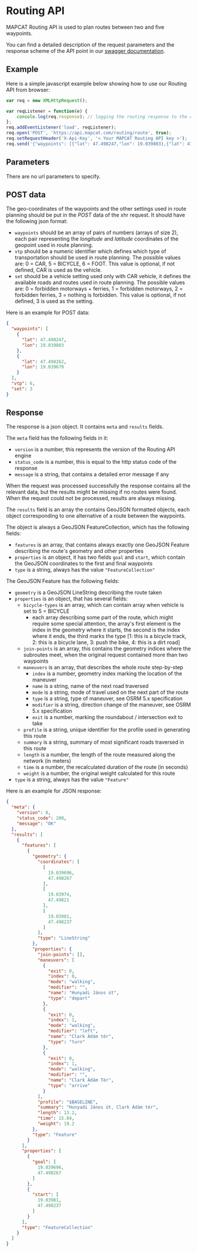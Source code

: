 # Routing API

MAPCAT Routing API is used to plan routes between two and five waypoints. 
<!-- Height API is extremely useful for creating elevation profiles for routes. -->

You can find a detailed description of the request parameters and the response scheme of the API point in our [swagger documentation](../swagger/#/Routing_APIs/post_routing_route).

## Example
Here is a simple javascript example below showing how to use our Routing API from browser:

```js
var req = new XMLHttpRequest();

var reqListener = function(e) {
    console.log(req.response); // logging the routing response to the console
};
req.addEventListener('load', reqListener);
req.open('POST', 'https://api.mapcat.com/routing/route', true);
req.setRequestHeader('X-Api-Key', '< Your MAPCAT Routing API key >');
req.send('{"waypoints": [{"lat": 47.498247,"lon": 19.039803},{"lat": 47.498262,"lon": 19.039679}],"vtp": 6,"set": 3}');
```

## Parameters
There are no url parameters to specify. 

## POST data
The geo-coordinates of the waypoints and the other settings used in route planning should be put in the _POST_ data of the xhr request. It should have the following json format:

- `waypoints` should be an array of pairs of numbers (arrays of size 2), each pair representing the _longitude_ and _latitude_ coordinates of the geopoint used in route planning.
- `vtp` should be a numeric identifier which defines which type of transportation should be used in route planning. The possible values are: 0 = CAR, 5 = BICYCLE, 6 = FOOT. This value is optional, if not defined, CAR is used as the vehicle.
- `set` should be a vehicle setting used only with CAR vehicle, it defines the available roads and routes used in route planning. The possible values are: 0 = forbidden motorways + ferries, 1 = forbidden motorways, 2 = forbidden ferries, 3 = nothing is forbidden. This value is optional, if not defined, 3 is used as the setting.

Here is an example for POST data:

```json
{
  "waypoints": [
    {
      "lat": 47.498247,
      "lon": 19.039803
    },
    {
      "lat": 47.498262,
      "lon": 19.039679
    }
  ],
  "vtp": 6,
  "set": 3
}
```

## Response
The response is a json object. It contains `meta` and `results` fields.

The `meta` field has the following fields in it:

- `version` is a number, this represents the version of the Routing API engine
- `status_code` is a number, this is equal to the http status code of the response
- `message` is a string, that contains a detailed error message if any

When the request was processed successfully the response contains all the relevant data, but the results might be missing if no routes were found. 
When the request could not be processed, results are always missing.

The `results` field is an array the contains GeoJSON formatted objects, each object corresponding to one alternative of a route between the waypoints.

The object is always a GeoJSON FeatureCollection, which has the following fields:

- `features` is an array, that contains always exactly one GeoJSON Feature describing the route's geometry and other properties
- `properties` is an object, it has two fields `goal` and `start`, which contain the GeoJSON coordinates to the first and final waypoints
- `type` is a string, always has the value `"FeatureCollection"`

The GeoJSON Feature has the following fields:

- `geometry` is a GeoJSON LineString describing the route taken
- `properties` is an object, that has several fields:
    - `bicycle-types` is an array, which can contain array when vehicle is set to 5 = BICYCLE
        - each array describing some part of the route, which might require some special attention, the array's first element is the index in the geometry where it starts, the second is the index where it ends, the third marks the type [1: this is a bicycle track, 2: this is a bicycle lane, 3: push the bike, 4: this is a dirt road]
    - `join-points` is an array, this contains the geometry indices where the subroutes meet, when the original request contained more than two waypoints
    - `maneuvers` is an array, that describes the whole route step-by-step
        - `index` is a number, geometry index marking the location of the maneuver
        - `name` is a string, name of the next road traversed
        - `mode` is a string, mode of travel used on the next part of the route
        - `type` is a string, type of maneuver, see OSRM 5.x specification
        - `modifier` is a string, direction change of the maneuver, see OSRM 5.x specification
        - `exit` is a number, marking the roundabout / intersection exit to take
    - `profile` is a string, unique identifier for the profile used in generating this route
    - `summary` is a string, summary of most significant roads traversed in this route
    - `length` is a number, the length of the route measured along the network (in meters)
    - `time` is a number, the recalculated duration of the route (in seconds)
    - `weight` is a number, the original weight calculated for this route
- `type` is a string, always has the value `"Feature"`

Here is an example for JSON response:

```json
{
  "meta": {
    "version": 8,
    "status_code": 200,
    "message": "OK"
  },
  "results": [
    {
      "features": [
        {
          "geometry": {
            "coordinates": [
              [
                19.039696,
                47.498267
              ],
              [
                19.03974,
                47.49821
              ],
              [
                19.03981,
                47.498237
              ]
            ],
            "type": "LineString"
          },
          "properties": {
            "join-points": [],
            "maneuvers": [
              {
                "exit": 0,
                "index": 0,
                "mode": "walking",
                "modifier": "",
                "name": "Hunyadi János út",
                "type": "depart"
              },
              {
                "exit": 0,
                "index": 1,
                "mode": "walking",
                "modifier": "left",
                "name": "Clark Ádám tér",
                "type": "turn"
              },
              {
                "exit": 0,
                "index": 1,
                "mode": "walking",
                "modifier": "",
                "name": "Clark Ádám Tér",
                "type": "arrive"
              }
            ],
            "profile": "$BASELINE",
            "summary": "Hunyadi János út, Clark Ádám tér",
            "length": 13.2,
            "time": 15.84,
            "weight": 19.2
          },
          "type": "Feature"
        }
      ],
      "properties": [
        {
          "goal": [
            19.039696,
            47.498267
          ]
        },
        {
          "start": [
            19.03981,
            47.498237
          ]
        }
      ],
      "type": "FeatureCollection"
    }
  ]
}
```